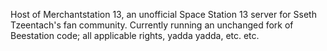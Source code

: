Host of Merchantstation 13, an unofficial Space Station 13 server for Sseth Tzeentach's fan community. Currently running an unchanged fork of Beestation code; all applicable rights, yadda yadda, etc. etc.
